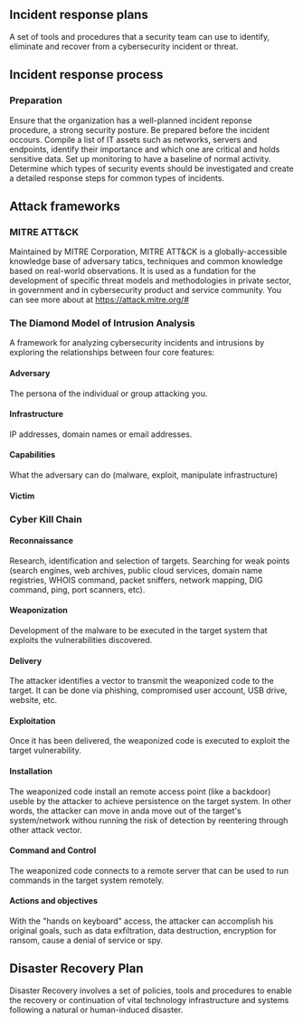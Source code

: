 ## Incident response plans
A set of tools and procedures that a security team can use to identify, eliminate and recover from a cybersecurity incident or threat.
## Incident response process 
### Preparation
Ensure that the organization has a well-planned incident reponse procedure, a strong security posture. Be prepared before the incident occours. Compile a list of IT assets such as networks, servers and endpoints, identify their importance and which one are critical and holds sensitive data. Set up monitoring to have a baseline of normal activity. Determine which types of security events should be investigated and create a detailed response steps for common types of incidents.

## Attack frameworks
### MITRE ATT&CK
Maintained by MITRE Corporation, MITRE ATT&CK is a globally-accessible knowledge base of adversary tatics, techniques and common knowledge based on real-world observations. It is used as a fundation for the development of specific threat models and methodologies in private sector, in government and in cybersecurity product and service community. You can see more about at https://attack.mitre.org/# 
### The Diamond Model of Intrusion Analysis
A framework for analyzing cybersecurity incidents and intrusions by exploring the relationships between four core features:
#### Adversary
The persona of the individual or group attacking you.
#### Infrastructure
IP addresses, domain names or email addresses.
#### Capabilities
What the adversary can do (malware, exploit, manipulate infrastructure)
#### Victim
### Cyber Kill Chain
#### Reconnaissance
Research, identification and selection of targets. Searching for weak points (search engines, web archives, public cloud services, domain name registries, WHOIS command, packet sniffers, network mapping, DIG command, ping, port scanners, etc).
#### Weaponization
Development of the malware to be executed in the target system that exploits the vulnerabilities discovered.
#### Delivery
The attacker identifies a vector to transmit the weaponized code to the target. It can be done via phishing, compromised user account, USB drive, website, etc.
#### Exploitation
Once it has been delivered, the weaponized code is executed to exploit the target vulnerability.
#### Installation
The weaponized code install an remote access point (like a backdoor) useble by the attacker to achieve persistence on the target system. In other words, the attacker can move in anda move out of the target's system/network withou running the risk of detection by reentering through other attack vector.
#### Command and Control
The weaponized code connects to a remote server that can be used to run commands in the target system remotely.
#### Actions and objectives
With the "hands on keyboard" access, the attacker can accomplish his original goals, such as data exfiltration, data destruction, encryption for ransom, cause a denial of service or spy.

## Disaster Recovery Plan
Disaster Recovery involves a set of policies, tools and procedures to enable the recovery or continuation of vital technology infrastructure and systems following a natural or human-induced disaster.

